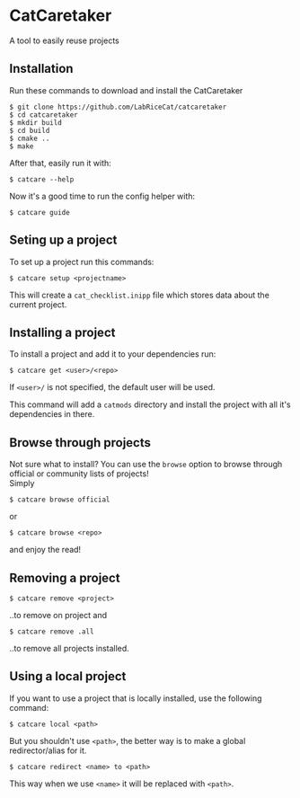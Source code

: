 # CatCaretaker
A tool to easily reuse projects

## Installation
Run these commands to download and install the CatCaretaker
```
$ git clone https://github.com/LabRiceCat/catcaretaker
$ cd catcaretaker
$ mkdir build
$ cd build
$ cmake ..
$ make
```

After that, easily run it with:
```
$ catcare --help
```
Now it's a good time to run the config helper with:
```
$ catcare guide
```

## Seting up a project
To set up a project run this commands:
```
$ catcare setup <projectname>
```
This will create a `cat_checklist.inipp` file which stores data about the current project.

## Installing a project
To install a project and add it to your dependencies run:
```
$ catcare get <user>/<repo>
```
If `<user>/` is not specified, the default user will be used.

This command will add a `catmods` directory and install the project with all it's dependencies in there.

## Browse through projects
Not sure what to install? You can use the `browse` option to browse through official or community lists of projects!  
Simply
```
$ catcare browse official
```
or
```
$ catcare browse <repo>
```
and enjoy the read!

## Removing a project
```
$ catcare remove <project>
```
..to remove on project and
```
$ catcare remove .all
```
..to remove all projects installed.

## Using a local project
If you want to use a project that is locally installed, use the following command:
```
$ catcare local <path>
```
But you shouldn't use `<path>`, the better way is to make a global redirector/alias for it.

```
$ catcare redirect <name> to <path>
```
This way when we use `<name>` it will be replaced with `<path>`.
